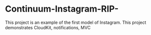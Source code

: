 # Continuum-Instagram-RIP-
This project is an example of the first model of Instagram. This project demonstrates CloudKit, notifications, MVC
